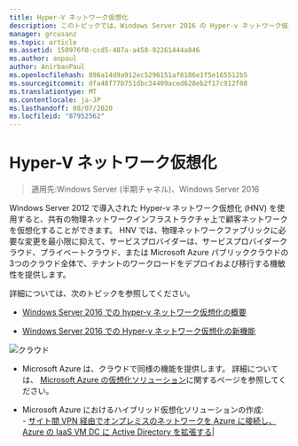```yaml
---
title: Hyper-V ネットワーク仮想化
description: このトピックでは、Windows Server 2016 の Hyper-v ネットワーク仮想化に関するコンテンツへのリンクを示します。
manager: grcusanz
ms.topic: article
ms.assetid: 150976f0-ccd5-487a-a458-92261444a846
ms.author: anpaul
author: AnirbanPaul
ms.openlocfilehash: 896a14d9a912ec5296151af8186e1f5e165512b5
ms.sourcegitcommit: dfa48f77b751dbc34409aced628eb2f17c912f08
ms.translationtype: MT
ms.contentlocale: ja-JP
ms.lasthandoff: 08/07/2020
ms.locfileid: "87952562"
---
```

# <a name="hyper-v-network-virtualization"></a>Hyper-V ネットワーク仮想化

>適用先:Windows Server (半期チャネル)、Windows Server 2016

Windows Server 2012 で導入された Hyper-v ネットワーク仮想化 (HNV) を使用すると、共有の物理ネットワークインフラストラクチャ上で顧客ネットワークを仮想化することができます。 HNV では、物理ネットワークファブリックに必要な変更を最小限に抑えて、サービスプロバイダーは、サービスプロバイダークラウド、プライベートクラウド、または Microsoft Azure パブリッククラウドの3つのクラウド全体で、テナントのワークロードをデプロイおよび移行する機敏性を提供します。

詳細については、次のトピックを参照してください。

- [Windows Server 2016 での hyper-v ネットワーク仮想化の概要](../../../sdn/technologies/hyper-v-network-virtualization/hyperv-network-virtualization-overview-windows-server.md)

- [Windows Server 2016 での Hyper-v ネットワーク仮想化の新機能](../../../sdn/technologies/hyper-v-network-virtualization/whats-new-hyperv-network-virtualization-windows-server.md)

![クラウド](../../../media/Hyper-V-Network-Virtualization/All_Symbols_Cloud.png)
- Microsoft Azure は、クラウドで同様の機能を提供します。 詳細については、 [Microsoft Azure の仮想化ソリューション](https://aka.ms/f9bh7g)に関するページを参照してください。<p>
- Microsoft Azure におけるハイブリッド仮想化ソリューションの作成:<br />- [サイト間 VPN 経由でオンプレミスのネットワークを Azure に接続し、Azure の IaaS VM DC に Active Directory を拡張する](https://aka.ms/d1dinb)|